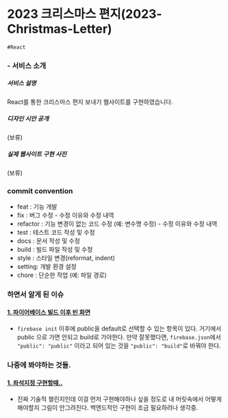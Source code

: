 # 2023 크리스마스 편지(2023-Christmas-Letter)

`#React`

### - 서비스 소개

##### 서비스 설명

React를 통한 크리스마스 편지 보내기 웹사이트를 구현하였습니다.

##### 디자인 시안 공개

(보류)

##### 실제 웹사이트 구현 사진

(보류)

### commit convention

- feat : 기능 개발
- fix : 버그 수정 - 수정 이유와 수정 내역
- refactor : 기능 변경이 없는 코드 수정 (예: 변수명 수정) - 수정 이유와 수정 내역
- test : 테스트 코드 작성 및 수정
- docs : 문서 작성 및 수정
- build : 빌드 파일 작성 및 수정
- style : 스타일 변경(reformat, indent)
- setting: 개발 환경 설정
- chore : 단순한 작업 (예: 파일 경로)

### 하면서 알게 된 이슈

#### [1. 파이어베이스 빌드 이후 빈 화면](https://velog.io/@jisang8255/REACTfirebase..%EB%B0%B0%ED%8F%AC%ED%96%88%EB%8A%94%EB%8D%B0...%EB%B9%88-%ED%99%94%EB%A9%B4)

-   `firebase init` 이후에 public을 default로 선택할 수 있는 항목이 있다. 거기에서 public 으로 가면 안되고 build로 가야한다. 만약 잘못했다면, `firebase.json`에서 `"public": "public"` 이라고 되어 있는 것을 `"public": "build"`로 바꿔야 한다.

### 나중에 봐야하는 것들.

#### [1. 좌석지정 구현할때..](https://chat.openai.com/share/f62abc30-d8e5-4031-9329-0699eb3017f6)

-   진짜 기술적 챌린지인데 이걸 먼저 구현해야하나 싶을 정도로 내 머릿속에서 어떻게 해야할지 그림이 안그려진다. 백엔드적인 구현이 조금 필요하려나 생각중.
